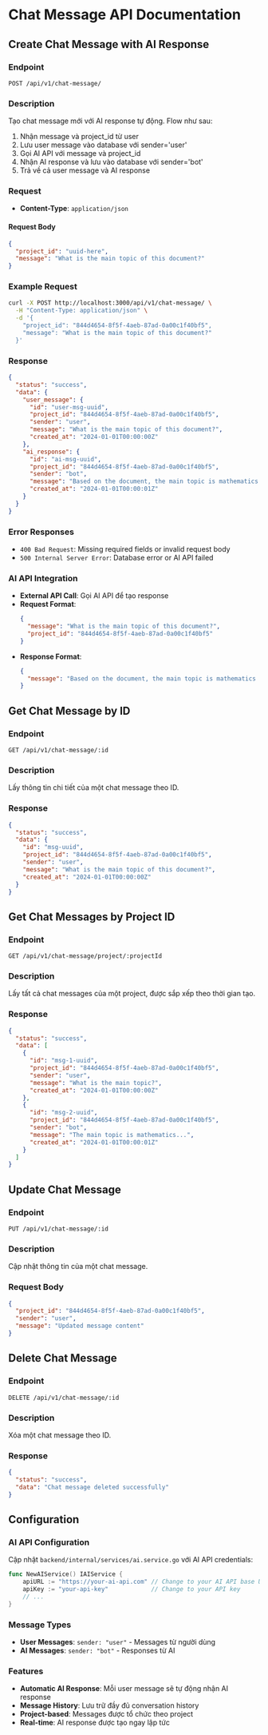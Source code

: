 # Chat Message API Documentation

## Create Chat Message with AI Response

### Endpoint

```
POST /api/v1/chat-message/
```

### Description

Tạo chat message mới với AI response tự động. Flow như sau:

1. Nhận message và project_id từ user
2. Lưu user message vào database với sender='user'
3. Gọi AI API với message và project_id
4. Nhận AI response và lưu vào database với sender='bot'
5. Trả về cả user message và AI response

### Request

- **Content-Type**: `application/json`

#### Request Body

```json
{
  "project_id": "uuid-here",
  "message": "What is the main topic of this document?"
}
```

### Example Request

```bash
curl -X POST http://localhost:3000/api/v1/chat-message/ \
  -H "Content-Type: application/json" \
  -d '{
    "project_id": "844d4654-8f5f-4aeb-87ad-0a00c1f40bf5",
    "message": "What is the main topic of this document?"
  }'
```

### Response

```json
{
  "status": "success",
  "data": {
    "user_message": {
      "id": "user-msg-uuid",
      "project_id": "844d4654-8f5f-4aeb-87ad-0a00c1f40bf5",
      "sender": "user",
      "message": "What is the main topic of this document?",
      "created_at": "2024-01-01T00:00:00Z"
    },
    "ai_response": {
      "id": "ai-msg-uuid",
      "project_id": "844d4654-8f5f-4aeb-87ad-0a00c1f40bf5",
      "sender": "bot",
      "message": "Based on the document, the main topic is mathematics fundamentals, specifically covering basic arithmetic operations, algebra, and calculus concepts.",
      "created_at": "2024-01-01T00:00:01Z"
    }
  }
}
```

### Error Responses

- `400 Bad Request`: Missing required fields or invalid request body
- `500 Internal Server Error`: Database error or AI API failed

### AI API Integration

- **External API Call**: Gọi AI API để tạo response
- **Request Format**:
  ```json
  {
    "message": "What is the main topic of this document?",
    "project_id": "844d4654-8f5f-4aeb-87ad-0a00c1f40bf5"
  }
  ```
- **Response Format**:
  ```json
  {
    "message": "Based on the document, the main topic is mathematics fundamentals..."
  }
  ```

## Get Chat Message by ID

### Endpoint

```
GET /api/v1/chat-message/:id
```

### Description

Lấy thông tin chi tiết của một chat message theo ID.

### Response

```json
{
  "status": "success",
  "data": {
    "id": "msg-uuid",
    "project_id": "844d4654-8f5f-4aeb-87ad-0a00c1f40bf5",
    "sender": "user",
    "message": "What is the main topic of this document?",
    "created_at": "2024-01-01T00:00:00Z"
  }
}
```

## Get Chat Messages by Project ID

### Endpoint

```
GET /api/v1/chat-message/project/:projectId
```

### Description

Lấy tất cả chat messages của một project, được sắp xếp theo thời gian tạo.

### Response

```json
{
  "status": "success",
  "data": [
    {
      "id": "msg-1-uuid",
      "project_id": "844d4654-8f5f-4aeb-87ad-0a00c1f40bf5",
      "sender": "user",
      "message": "What is the main topic?",
      "created_at": "2024-01-01T00:00:00Z"
    },
    {
      "id": "msg-2-uuid",
      "project_id": "844d4654-8f5f-4aeb-87ad-0a00c1f40bf5",
      "sender": "bot",
      "message": "The main topic is mathematics...",
      "created_at": "2024-01-01T00:00:01Z"
    }
  ]
}
```

## Update Chat Message

### Endpoint

```
PUT /api/v1/chat-message/:id
```

### Description

Cập nhật thông tin của một chat message.

### Request Body

```json
{
  "project_id": "844d4654-8f5f-4aeb-87ad-0a00c1f40bf5",
  "sender": "user",
  "message": "Updated message content"
}
```

## Delete Chat Message

### Endpoint

```
DELETE /api/v1/chat-message/:id
```

### Description

Xóa một chat message theo ID.

### Response

```json
{
  "status": "success",
  "data": "Chat message deleted successfully"
}
```

## Configuration

### AI API Configuration

Cập nhật `backend/internal/services/ai.service.go` với AI API credentials:

```go
func NewAIService() IAIService {
    apiURL := "https://your-ai-api.com" // Change to your AI API base URL
    apiKey := "your-api-key"            // Change to your API key
    // ...
}
```

### Message Types

- **User Messages**: `sender: "user"` - Messages từ người dùng
- **AI Messages**: `sender: "bot"` - Responses từ AI

### Features

- **Automatic AI Response**: Mỗi user message sẽ tự động nhận AI response
- **Message History**: Lưu trữ đầy đủ conversation history
- **Project-based**: Messages được tổ chức theo project
- **Real-time**: AI response được tạo ngay lập tức
